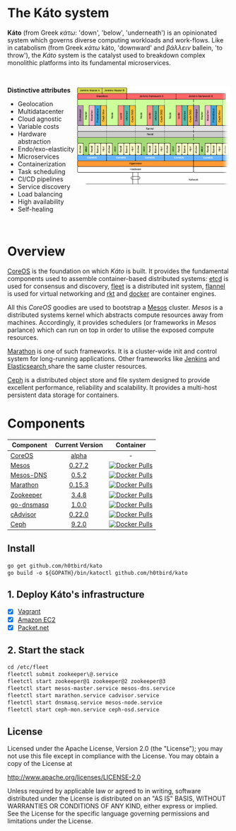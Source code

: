 # The Káto system

**Káto** (from Greek *κάτω*: 'down', 'below', 'underneath') is an opinionated system which governs diverse computing workloads and work-flows.
Like in catabolism (from Greek *κάτω* káto, 'downward' and *βάλλειν* ballein, 'to throw'), the *Káto* system is the catalyst used to breakdown complex monolithic platforms into its fundamental microservices.

</br>

<img src="https://raw.githubusercontent.com/h0tbird/coreseed/master/imgs/kato.png"
 alt="Booddies logo" title="Booddies" align="right" width="69%" height="69%"/>

**Distinctive attributes**

- Geolocation
- Multidatacenter
- Cloud agnostic
- Variable costs
- Hardware abstraction
- Endo/exo-elasticity
- Microservices
- Containerization
- Task scheduling
- CI/CD pipelines
- Service discovery
- Load balancing
- High availability
- Self-healing

</br>

# Overview

[CoreOS](https://coreos.com/) is the foundation on which *Káto* is built. It provides the fundamental components used to assemble container-based distributed systems: [etcd](https://github.com/coreos/etcd) is used for consensus and discovery, [fleet](https://github.com/coreos/etcd) is a distributed init system, [flannel](https://github.com/coreos/flannel) is used for virtual networking and [rkt](https://github.com/coreos/rkt) and [docker](https://github.com/docker/docker) are container engines.

All this *CoreOS* goodies are used to bootstrap a [Mesos](https://github.com/apache/mesos) cluster. *Mesos* is a distributed systems kernel which abstracts compute resources away from machines. Accordingly, it provides schedulers (or frameworks in *Mesos* parlance) which can run on top in order to utilise the exposed compute resources.

[Marathon](https://github.com/mesosphere/marathon) is one of such frameworks. It is a cluster-wide init and control system for long-running applications. Other frameworks like [Jenkins](https://github.com/jenkinsci/mesos-plugin) and [Elasticsearch ](https://github.com/mesos/elasticsearch) share the same cluster resources.

[Ceph](https://github.com/ceph/ceph-docker) is a distributed object store and file system designed to provide excellent performance, reliability and scalability. It provides a multi-host persistent data storage for containers.

# Components

|Component|Current Version|Container|
|---|:---:|:---:|
|[CoreOS](https://coreos.com)|[alpha](https://coreos.com/releases/)|-|
|[Mesos](http://mesos.apache.org)|[0.27.2](https://git-wip-us.apache.org/repos/asf?p=mesos.git;a=blob_plain;f=CHANGELOG;hb=0.27.2)|[![Docker Pulls](https://img.shields.io/docker/pulls/mesosphere/mesos-master.svg)](https://hub.docker.com/r/mesosphere/mesos-master/)|
|[Mesos-DNS](http://mesosphere.github.io/mesos-dns)|[0.5.2](https://github.com/mesosphere/mesos-dns/releases/tag/v0.5.2)|[![Docker Pulls](https://img.shields.io/docker/pulls/mesosphere/mesos-dns.svg)](https://hub.docker.com/r/mesosphere/mesos-dns/)|
|[Marathon](https://mesosphere.github.io/marathon)|[0.15.3](https://github.com/mesosphere/marathon/releases/tag/v0.15.3)|[![Docker Pulls](https://img.shields.io/docker/pulls/mesosphere/marathon.svg)](https://hub.docker.com/r/mesosphere/marathon/)|
|[Zookeeper](https://zookeeper.apache.org)|[3.4.8](https://zookeeper.apache.org/doc/r3.4.8/)|[![Docker Pulls](https://img.shields.io/docker/pulls/h0tbird/zookeeper.svg)](https://hub.docker.com/r/h0tbird/zookeeper/)|
|[go-dnsmasq](https://github.com/janeczku/go-dnsmasq)|[1.0.0](https://github.com/janeczku/go-dnsmasq/releases/tag/1.0.0)|[![Docker Pulls](https://img.shields.io/docker/pulls/janeczku/go-dnsmasq.svg)](https://hub.docker.com/r/janeczku/go-dnsmasq/)|
|[cAdvisor](https://github.com/google/cadvisor)|[0.22.0](https://github.com/google/cadvisor/releases/tag/v0.22.0)|[![Docker Pulls](https://img.shields.io/docker/pulls/google/cadvisor.svg)](https://hub.docker.com/r/google/cadvisor/)|
|[Ceph](http://ceph.com)|[9.2.0](https://github.com/h0tbird/docker-ceph/releases/tag/v9.2.0-2)|[![Docker Pulls](https://img.shields.io/docker/pulls/h0tbird/ceph.svg)](https://hub.docker.com/r/h0tbird/ceph/)|

## Install
```
go get github.com/h0tbird/kato
go build -o ${GOPATH}/bin/katoctl github.com/h0tbird/kato
```

## 1. Deploy Káto's infrastructure

- [x] [Vagrant](https://github.com/h0tbird/coreseed/blob/master/docs/vagrant.md)
- [x] [Amazon EC2](https://github.com/h0tbird/coreseed/blob/master/docs/ec2.md)
- [x] [Packet.net](https://github.com/h0tbird/coreseed/blob/master/docs/packet.md)

## 2. Start the stack
```
cd /etc/fleet
fleetctl submit zookeeper\@.service
fleetctl start zookeeper@1 zookeeper@2 zookeeper@3
fleetctl start mesos-master.service mesos-dns.service
fleetctl start marathon.service cadvisor.service
fleetctl start dnsmasq.service mesos-node.service
fleetctl start ceph-mon.service ceph-osd.service
```

## License
Licensed under the Apache License, Version 2.0 (the "License");
you may not use this file except in compliance with the License.
You may obtain a copy of the License at

http://www.apache.org/licenses/LICENSE-2.0

Unless required by applicable law or agreed to in writing, software
distributed under the License is distributed on an "AS IS" BASIS,
WITHOUT WARRANTIES OR CONDITIONS OF ANY KIND, either express or implied.
See the License for the specific language governing permissions and
limitations under the License.
